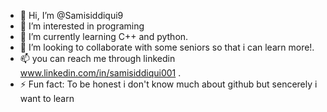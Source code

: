 - 👋 Hi, I’m @Samisiddiqui9
- 👀 I’m interested in programing 
- 🌱 I’m currently learning C++ and python.
- 💞️ I’m looking to collaborate with some seniors so that i can learn more!.
- 📫 you can reach me through linkedin www.linkedin.com/in/samisiddiqui001 .
- ⚡ Fun fact: To be honest i don't know much about github but sencerely i want to learn

<!---
Samisiddiqui9/Samisiddiqui9 is a ✨ special ✨ repository because its `README.md` (this file) appears on your GitHub profile.
You can click the Preview link to take a look at your changes.
--->
